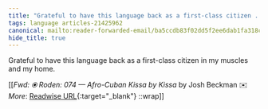 ```yaml
---
title: "Grateful to have this language back as a first-class citizen ..."
tags: language articles-21425962
canonical: mailto:reader-forwarded-email/ba5ccdb83f02dd5f2ee6dab1fa318c89
hide_title: true
---
```


Grateful to have this language back as a first-class citizen in my muscles and my home.


[[<cite>_Fwd: ⦿ Roden: 074 — Afro-Cuban Kissa by Kissa_</cite> by Josh Beckman ✉️<br>
_More_: [Readwise URL](https://readwise.io/open/425929697){:target="_blank"}
::wrap]]